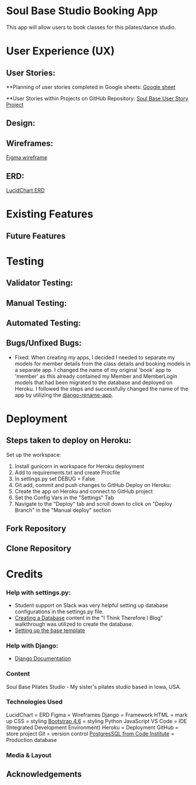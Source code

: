 # Soul Base Studio Booking App

This app will allow users to book classes for this pilates/dance studio.


# User Experience (UX)

## User Stories:
**Planning of user stories completed in Google sheets:
[Google sheet](https://docs.google.com/spreadsheets/d/13gqPIhIq3JW8bj4yZG445GtfKLTm_jc08hKC8qQwt5g/edit?usp=sharing)

**User Stories within Projects on GitHub Repository:
[Soul Base User Story Project](https://github.com/users/morganoleary/projects/4/views/1)

## Design:

## Wireframes:
[Figma wireframe](https://www.figma.com/file/XGDgyLpX0MTIs4UjGJEWSk/Studio-Booking-Site?type=design&node-id=0%3A1&mode=design&t=AFRhMGkel6QpeZO6-1)

## ERD:
[LucidChart ERD](https://lucid.app/lucidchart/e9b3c27f-07d4-4026-b261-0147bd63587b/edit?viewport_loc=-990%2C-136%2C2368%2C1186%2C0_0&invitationId=inv_e64b0370-8313-4ba3-ae26-527c2fb98352)

# Existing Features

## Future Features

# Testing

## Validator Testing:

## Manual Testing:

## Automated Testing:

## Bugs/Unfixed Bugs:
- Fixed: When creating my apps, I decided I needed to separate my models for member details from the class details and booking models in a separate app. I changed the name of my original 'book' app to 'member' as this already contained my Member and MemberLogin models that had been migrated to the database and deployed on Heroku. I followed the steps and successfully changed the name of the app by utilizing the [django-rename-app](https://github.com/odwyersoftware/django-rename-app?tab=readme-ov-file).

# Deployment

## Steps taken to deploy on Heroku:
Set up the workspace:
1. Install gunicorn in workspace for Heroku deployment
2. Add to requirements.txt and create Procfile
3. In settings.py set DEBUG = False
4. Git add, commit and push changes to GitHub
Deploy on Heroku:
5. Create the app on Heroku and connect to GitHub project
6. Set the Config Vars in the "Settings" Tab
7. Navigate to the "Deploy" tab and scroll down to click on "Deploy Branch" in the "Manual deploy" section

## Fork Repository

## Clone Repository

# Credits
### Help with settings.py:
- Student support on Slack was very helpful setting up database configurations in the settings.py file.
- [Creating a Database](https://learn.codeinstitute.net/courses/course-v1:CodeInstitute+FSD101_WTS+2023_Q3/courseware/56a2da0940b4411d8a38c2b093a22c60/ed8c75412c784bbba17988f7efbe037b/?child=first) content in the "I Think Therefore I Blog" walkthrough was utilized to create the database. 
- [Setting up the base template](https://learn.codeinstitute.net/courses/course-v1:CodeInstitute+FSD101_WTS+2023_Q3/courseware/56a2da0940b4411d8a38c2b093a22c60/c592ed45498e440587b764e29891b2fc/?child=first)

### Help with Django:
- [Django Documentation](https://docs.djangoproject.com/en/5.0/)

### Content
Soul Base Pilates Studio - My sister's pilates studio based in Iowa, USA.

### Technologies Used
LucidChart = ERD
Figma = Wireframes
Django = Framework
HTML = mark up
CSS = styling
[Bootstrap 4.6](https://getbootstrap.com/docs/4.6/getting-started/download/) = styling
Python
JavaScript
VS Code = IDE (Integrated Development Environment)
Heroku = Deployment
GitHub = store project
Git = version control
[PostgresSQL from Code Institute](https://dbs.ci-dbs.net/) = Production database 

### Media & Layout

## Acknowledgements
